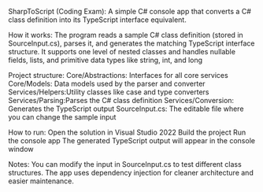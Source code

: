 SharpToScript (Coding Exam):
A simple C# console app that converts a C# class definition into its TypeScript interface equivalent.

How it works:
The program reads a sample C# class definition (stored in SourceInput.cs), parses it, and generates the matching TypeScript interface structure.
It supports one level of nested classes and handles nullable fields, lists, and primitive data types like string, int, and long

Project structure:
Core/Abstractions: Interfaces for all core services
Core/Models: Data models used by the parser and converter
Services/Helpers:Utility classes like case and type converters
Services/Parsing:Parses the C# class definition
Services/Conversion: Generates the TypeScript output
SourceInput.cs: The editable file where you can change the sample input

How to run:
Open the solution in Visual Studio 2022
Build the project
Run the console app
The generated TypeScript output will appear in the console window

Notes:
You can modify the input in SourceInput.cs to test different class structures.
The app uses dependency injection for cleaner architecture and easier maintenance.


